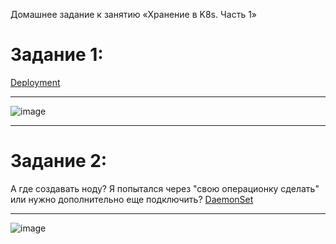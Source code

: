 Домашнее задание к занятию «Хранение в K8s. Часть 1»


# Задание 1:
[Deployment](https://github.com/Dimarkle/DevOps/blob/main/%D0%94%D0%BE%D0%BC%D0%B0%D1%88%D0%BD%D0%B5%D0%B5%20%D0%B7%D0%B0%D0%B4%D0%B0%D0%BD%D0%B8%D0%B5%20%D0%BA%20%D0%B7%D0%B0%D0%BD%D1%8F%D1%82%D0%B8%D1%8E%20%C2%AB%D0%A5%D1%80%D0%B0%D0%BD%D0%B5%D0%BD%D0%B8%D0%B5%20%D0%B2%20K8s.%20%D0%A7%D0%B0%D1%81%D1%82%D1%8C%201%C2%BB/Deployment.yaml)
___
![image](https://github.com/Dimarkle/DevOps/assets/118626944/edd37ff7-efb4-4f26-b28c-7426d8c2076d)
___
# Задание 2:
А где создавать ноду? Я попытался через "свою операционку сделать" или нужно дополнительно еще подключить?
[DaemonSet](https://github.com/Dimarkle/DevOps/blob/main/%D0%94%D0%BE%D0%BC%D0%B0%D1%88%D0%BD%D0%B5%D0%B5%20%D0%B7%D0%B0%D0%B4%D0%B0%D0%BD%D0%B8%D0%B5%20%D0%BA%20%D0%B7%D0%B0%D0%BD%D1%8F%D1%82%D0%B8%D1%8E%20%C2%AB%D0%A5%D1%80%D0%B0%D0%BD%D0%B5%D0%BD%D0%B8%D0%B5%20%D0%B2%20K8s.%20%D0%A7%D0%B0%D1%81%D1%82%D1%8C%201%C2%BB/daemonset.yaml)
___
![image](https://github.com/Dimarkle/DevOps/assets/118626944/4924af12-9117-4a42-a810-80ecaffb582c)
